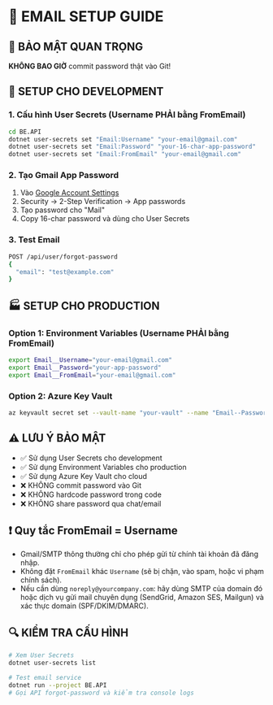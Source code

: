 # 📧 EMAIL SETUP GUIDE

## 🔐 BẢO MẬT QUAN TRỌNG

**KHÔNG BAO GIỜ** commit password thật vào Git!

## 🚀 SETUP CHO DEVELOPMENT

### 1. Cấu hình User Secrets (Username PHẢI bằng FromEmail)
```bash
cd BE.API
dotnet user-secrets set "Email:Username" "your-email@gmail.com"
dotnet user-secrets set "Email:Password" "your-16-char-app-password"
dotnet user-secrets set "Email:FromEmail" "your-email@gmail.com"
```

### 2. Tạo Gmail App Password
1. Vào [Google Account Settings](https://myaccount.google.com/)
2. Security → 2-Step Verification → App passwords
3. Tạo password cho "Mail"
4. Copy 16-char password và dùng cho User Secrets

### 3. Test Email
```bash
POST /api/user/forgot-password
{
  "email": "test@example.com"
}
```

## 🏭 SETUP CHO PRODUCTION

### Option 1: Environment Variables (Username PHẢI bằng FromEmail)
```bash
export Email__Username="your-email@gmail.com"
export Email__Password="your-app-password"
export Email__FromEmail="your-email@gmail.com"
```

### Option 2: Azure Key Vault
```bash
az keyvault secret set --vault-name "your-vault" --name "Email--Password" --value "your-app-password"
```

## ⚠️ LƯU Ý BẢO MẬT

- ✅ Sử dụng User Secrets cho development
- ✅ Sử dụng Environment Variables cho production
- ✅ Sử dụng Azure Key Vault cho cloud
- ❌ KHÔNG commit password vào Git
- ❌ KHÔNG hardcode password trong code
- ❌ KHÔNG share password qua chat/email

## ❗ Quy tắc FromEmail = Username

- Gmail/SMTP thông thường chỉ cho phép gửi từ chính tài khoản đã đăng nhập.
- Không đặt `FromEmail` khác `Username` (sẽ bị chặn, vào spam, hoặc vi phạm chính sách).
- Nếu cần dùng `noreply@yourcompany.com`: hãy dùng SMTP của domain đó hoặc dịch vụ gửi mail chuyên dụng (SendGrid, Amazon SES, Mailgun) và xác thực domain (SPF/DKIM/DMARC).

## 🔍 KIỂM TRA CẤU HÌNH

```bash
# Xem User Secrets
dotnet user-secrets list

# Test email service
dotnet run --project BE.API
# Gọi API forgot-password và kiểm tra console logs
```
